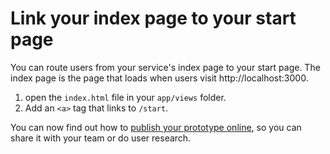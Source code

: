 # Link your index page to your start page

You can route users from your service's index page to your start page. The index page is the page that loads when users visit http://localhost:3000.

1. open the `index.html` file in your `app/views` folder.
2. Add an `<a>` tag that links to `/start`.

You can now find out how to [publish your prototype online](/docs/publishing-on-heroku), so you can share it with your team or do user research.
